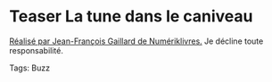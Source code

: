 # Teaser La tune dans le caniveau

[Réalisé par Jean-François Gaillard de Numériklivres.](http://numeriklivres.tumblr.com/post/1483160603/telechargez-le-ebook-la-tune-dans-le-caniveau-en) Je décline toute responsabilité.

Tags: Buzz